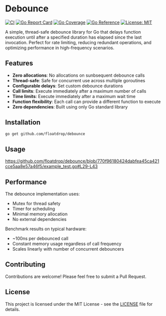 # Debounce

[![CI](https://github.com/floatdrop/debounce/actions/workflows/ci.yaml/badge.svg)](https://github.com/floatdrop/debounce/actions/workflows/ci.yaml)
[![Go Report Card](https://goreportcard.com/badge/github.com/floatdrop/debounce)](https://goreportcard.com/report/github.com/floatdrop/debounce)
[![Go Coverage](https://github.com/floatdrop/debounce/wiki/coverage.svg)](https://raw.githack.com/wiki/floatdrop/debounce/coverage.html)
[![Go Reference](https://pkg.go.dev/badge/github.com/floatdrop/debounce.svg)](https://pkg.go.dev/github.com/floatdrop/debounce)
[![License: MIT](https://img.shields.io/badge/License-MIT-yellow.svg)](https://opensource.org/licenses/MIT)

A simple, thread-safe debounce library for Go that delays function execution until after a specified duration has elapsed since the last invocation. Perfect for rate limiting, reducing redundant operations, and optimizing performance in high-frequency scenarios.

## Features

- **Zero allocations**: No allocations on sunbsequent debounce calls
- **Thread-safe**: Safe for concurrent use across multiple goroutines
- **Configurable delays**: Set custom debounce durations
- **Call limits**: Execute immediately after a maximum number of calls
- **Time limits**: Execute immediately after a maximum wait time
- **Function flexibility**: Each call can provide a different function to execute
- **Zero dependencies**: Built using only Go standard library

## Installation

```bash
go get github.com/floatdrop/debounce
```

## Usage

https://github.com/floatdrop/debounce/blob/770f96180424dabfea45ca421cce5aa8e57a46f5/example_test.go#L29-L43

## Performance

The debounce implementation uses:
- Mutex for thread safety
- Timer for scheduling
- Minimal memory allocation
- No external dependencies

Benchmark results on typical hardware:
- ~100ns per debounced call
- Constant memory usage regardless of call frequency
- Scales linearly with number of concurrent debouncers

## Contributing

Contributions are welcome! Please feel free to submit a Pull Request.

## License

This project is licensed under the MIT License - see the [LICENSE](LICENSE) file for details.
